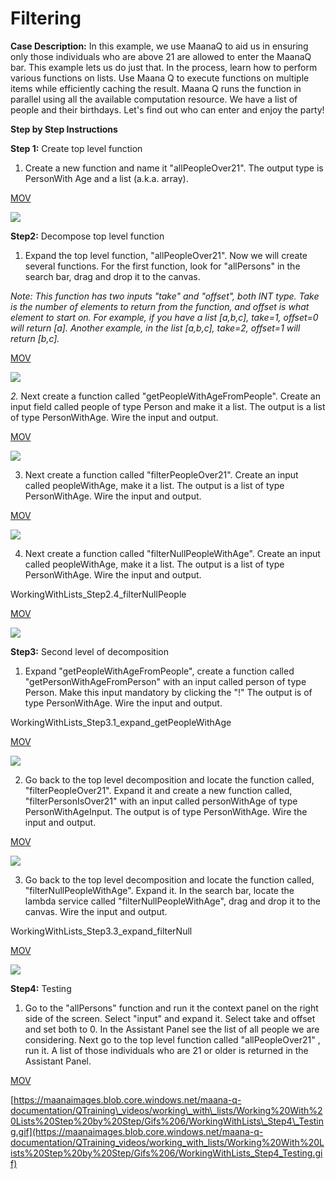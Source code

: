 # Filtering

  
**Case Description:** In this example, we use MaanaQ to aid us in ensuring only those individuals who are above 21 are allowed to enter the MaanaQ bar. This example lets us do just that. In the process, learn how to perform various functions on lists. Use Maana Q to execute functions on multiple items while efficiently caching the result. Maana Q runs the function in parallel using all the available computation resource. We have a list of people and their birthdays. Let's find out who can enter and enjoy the party!

**Step by Step Instructions**

**Step 1:** Create top level function

1. Create a new function and name it "allPeopleOver21". The output type is PersonWith Age and a list \(a.k.a. array\).

[MOV](https://maanaimages.blob.core.windows.net/maana-q-documentation/QTraining_videos/working_with_lists/Working%20With%20Lists%20Step%20by%20Step/WorkingWithLists_Step1_TopPQ.mov)

![](../../../.gitbook/assets/workingwithlists_step1_toppq.gif)

**Step2:** Decompose top level function

1. Expand the top level function, "allPeopleOver21". Now we will create several functions. For the first function, look for "allPersons" in the search bar, drag and drop it to the canvas. 

_Note: This function has two inputs "take" and "offset", both INT type. Take is the number of elements to return from the function, and offset is what element to start on. For example, if you have a list \[a,b,c\], take=1, offset=0 will return \[a\]. Another example, in the list \[a,b,c\], take=2, offset=1 will return \[b,c\]._ 

[MOV](https://maanaimages.blob.core.windows.net/maana-q-documentation/QTraining_videos/working_with_lists/Working%20With%20Lists%20Step%20by%20Step/WorkingWithLists_Step2.1_allPersons.mov)

![](../../../.gitbook/assets/workingwithlists_step2.1_allpersons.gif)

_2._  Next create a function called "getPeopleWithAgeFromPeople". Create an input field called people of type Person and make it a list. The output is a list of type PersonWithAge. Wire the input and output.

[MOV](https://maanaimages.blob.core.windows.net/maana-q-documentation/QTraining_videos/working_with_lists/Working%20With%20Lists%20Step%20by%20Step/WorkingWithLists_Step2.2_getPeopleWithAge_andWire.mov)

![](https://maanaimages.blob.core.windows.net/maana-q-documentation/QTraining_videos/working_with_lists/Working%20With%20Lists%20Step%20by%20Step/Gifs%206/WorkingWithLists_Step2.2_getPeopleWithAge_andWire.gif)

3. Next create a function called "filterPeopleOver21". Create an input called peopleWithAge, make it a list. The output is a list of type PersonWithAge. Wire the input and output.

[MOV](https://maanaimages.blob.core.windows.net/maana-q-documentation/QTraining_videos/working_with_lists/Working%20With%20Lists%20Step%20by%20Step/WorkingWithLists_Step2.3_filterPeopleOver21.mov)

![](https://maanaimages.blob.core.windows.net/maana-q-documentation/QTraining_videos/working_with_lists/Working%20With%20Lists%20Step%20by%20Step/Gifs%206/WorkingWithLists_Step2.3_filterPeopleOver21.gif)

4. Next create a function called "filterNullPeopleWithAge". Create an input called peopleWithAge, make it a list. The output is a list of type PersonWithAge. Wire the input and output.

WorkingWithLists\_Step2.4\_filterNullPeople

[MOV](https://maanaimages.blob.core.windows.net/maana-q-documentation/QTraining_videos/working_with_lists/Working%20With%20Lists%20Step%20by%20Step/WorkingWithLists_Step2.4_filterNullPeople.mov)

![](https://maanaimages.blob.core.windows.net/maana-q-documentation/QTraining_videos/working_with_lists/Working%20With%20Lists%20Step%20by%20Step/Gifs%206/WorkingWithLists_Step2.4_filterNullPeople.gif)

**Step3:** Second level of decomposition

1. Expand "getPeopleWithAgeFromPeople", create a function called "getPersonWithAgeFromPerson" with an input called person of type Person. Make this input mandatory by clicking the "!" The output is of type PersonWithAge. Wire the input and output.

WorkingWithLists\_Step3.1\_expand\_getPeopleWithAge

[MOV](https://maanaimages.blob.core.windows.net/maana-q-documentation/QTraining_videos/working_with_lists/Working%20With%20Lists%20Step%20by%20Step/WorkingWithLists_Step3.1_expand_getPeopleWithAge.mov)

![](https://maanaimages.blob.core.windows.net/maana-q-documentation/QTraining_videos/working_with_lists/Working%20With%20Lists%20Step%20by%20Step/Gifs%206/WorkingWithLists_Step3.1_expand_getPeopleWithAge.gif)

2. Go back to the top level decomposition and locate the function called, "filterPeopleOver21". Expand it and create a new function called, "filterPersonIsOver21" with an input called personWithAge of type PersonWithAgeInput. The output is of type PersonWithAge. Wire the input and output.

[MOV](https://maanaimages.blob.core.windows.net/maana-q-documentation/QTraining_videos/working_with_lists/Working%20With%20Lists%20Step%20by%20Step/WorkingWithLists_Step3.2_expand_filterpeopleover21.mov)

![](https://maanaimages.blob.core.windows.net/maana-q-documentation/QTraining_videos/working_with_lists/Working%20With%20Lists%20Step%20by%20Step/Gifs%206/WorkingWithLists_Step3.2_expand_filterpeopleover21.gif)

3. Go back to the top level decomposition and locate the function called, "filterNullPeopleWithAge". Expand it. In the search bar, locate the lambda service called "filterNullPeopleWithAge", drag and drop it to the canvas. Wire the input and output.

WorkingWithLists\_Step3.3\_expand\_filterNull

 [MOV](https://maanaimages.blob.core.windows.net/maana-q-documentation/QTraining_videos/working_with_lists/Working%20With%20Lists%20Step%20by%20Step/WorkingWithLists_Step3.3_expand_filterNull.mov)

![](https://maanaimages.blob.core.windows.net/maana-q-documentation/QTraining_videos/working_with_lists/Working%20With%20Lists%20Step%20by%20Step/Gifs%206/WorkingWithLists_Step3.3_expand_filterNull.gif)

**Step4:** Testing

1. Go to the "allPersons" function and run it the context panel on the right side of the screen. Select "input" and expand it. Select take and offset and set both to 0. In the Assistant Panel see the list of all people we are considering. Next go to the top level function called "allPeopleOver21" , run it. A list of those individuals who are 21 or older is returned in the Assistant Panel.

[MOV](https://maanaimages.blob.core.windows.net/maana-q-documentation/QTraining_videos/working_with_lists/Working%20With%20Lists%20Step%20by%20Step/WorkingWithLists_Step4_Testing.mov)

[https://maanaimages.blob.core.windows.net/maana-q-documentation/QTraining\_videos/working\_with\_lists/Working%20With%20Lists%20Step%20by%20Step/Gifs%206/WorkingWithLists\_Step4\_Testing.gif](https://maanaimages.blob.core.windows.net/maana-q-documentation/QTraining_videos/working_with_lists/Working%20With%20Lists%20Step%20by%20Step/Gifs%206/WorkingWithLists_Step4_Testing.gif) 

  






